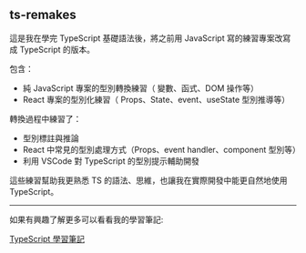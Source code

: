 
## ts-remakes

這是我在學完 TypeScript 基礎語法後，將之前用 JavaScript 寫的練習專案改寫成 TypeScript 的版本。

包含：

* 純 JavaScript 專案的型別轉換練習（ 變數、函式、DOM 操作等）
* React 專案的型別化練習（ Props、State、event、useState 型別推導等）

轉換過程中練習了：

* 型別標註與推論
* React 中常見的型別處理方式（Props、event handler、component 型別等）
* 利用 VSCode 對 TypeScript 的型別提示輔助開發

這些練習幫助我更熟悉 TS 的語法、思維，也讓我在實際開發中能更自然地使用 TypeScript。

---

如果有興趣了解更多可以看看我的學習筆記: 

[ TypeScript 學習筆記](./note/typescript_note.md)
